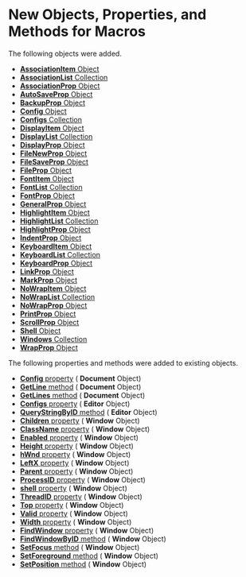 # New Objects, Properties, and Methods for Macros

The following objects were added.

- [**AssociationItem** Object](../macro/association_item/index)
- [**AssociationList** Collection](../macro/association_list/index)
- [**AssociationProp** Object](../macro/association_prop/index)
- [**AutoSaveProp** Object](../macro/auto_save_prop/index)
- [**BackupProp** Object](../macro/backup_prop/index)
- [**Config** Object](../macro/config/index)
- [**Configs** Collection](../macro/configs/index)
- [**DisplayItem** Object](../macro/display_item/index)
- [**DisplayList** Collection](../macro/display_list/index)
- [**DisplayProp** Object](../macro/display_prop/index)
- [**FileNewProp** Object](../macro/file_new_prop/index)
- [**FileSaveProp** Object](../macro/file_save_prop/index)
- [**FileProp** Object](../macro/file_prop/index)
- [**FontItem** Object](../macro/font_item/index)
- [**FontList** Collection](../macro/font_list/index)
- [**FontProp** Object](../macro/font_prop/index)
- [**GeneralProp** Object](../macro/general_prop/index)
- [**HighlightItem** Object](../macro/highlight_item/index)
- [**HighlightList** Collection](../macro/highlight_list/index)
- [**HighlightProp** Object](../macro/highlight_prop/index)
- [**IndentProp** Object](../macro/indent_prop/index)
- [**KeyboardItem** Object](../macro/keyboard_item/index)
- [**KeyboardList** Collection](../macro/keyboard_list/index)
- [**KeyboardProp** Object](../macro/keyboard_prop/index)
- [**LinkProp** Object](../macro/link_prop/index)
- [**MarkProp** Object](../macro/mark_prop/index)
- [**NoWrapItem** Object](../macro/no_wrap_item/index)
- [**NoWrapList** Collection](../macro/no_wrap_list/index)
- [**NoWrapProp** Object](../macro/no_wrap_prop/index)
- [**PrintProp** Object](../macro/print_prop/index)
- [**ScrollProp** Object](../macro/scroll_prop/index)
- [**Shell** Object](../macro/shell/index)
- [**Windows** Collection](../macro/windows/index)
- [**WrapProp** Object](../macro/wrap_prop/index)

The following properties and methods were added to existing objects.

- [**Config** property](../macro/document/config) ( **Document** Object)
- [**GetLine** method](../macro/document/getline) ( **Document** Object)
- [**GetLines** method](../macro/document/getlines) ( **Document** Object)
- [**Configs** property](../macro/editor/configs) ( **Editor** Object)
- [**QueryStringByID** method](../macro/editor/editor_querystringbyid) ( **Editor** Object)
- [**Children** property](../macro/window/children) ( **Window** Object)
- [**ClassName** property](../macro/window/class_name) ( **Window** Object)
- [**Enabled** property](../macro/window/enabled) ( **Window** Object)
- [**Height** property](../macro/window/height) ( **Window** Object)
- [**hWnd** property](../macro/window/hwnd) ( **Window** Object)
- [**LeftX** property](../macro/window/leftx) ( **Window** Object)
- [**Parent** property](../macro/window/parent) ( **Window** Object)
- [**ProcessID** property](../macro/window/process_id) ( **Window** Object)
- [**shell** property](../macro/window/shell) ( **Window** Object)
- [**ThreadID** property](../macro/window/thread_id) ( **Window** Object)
- [**Top** property](../macro/window/top) ( **Window** Object)
- [**Valid** property](../macro/window/valid) ( **Window** Object)
- [**Width** property](../macro/window/width) ( **Window** Object)
- [**FindWindow** property](../macro/window/find_window) ( **Window** Object)
- [**FindWindowByID** method](../macro/window/find_window_by_id) ( **Window** Object)
- [**SetFocus** method](../macro/window/set_focus) ( **Window** Object)
- [**SetForeground** method](../macro/window/set_foreground) ( **Window** Object)
- [**SetPosition** method](../macro/window/set_position) ( **Window** Object)

